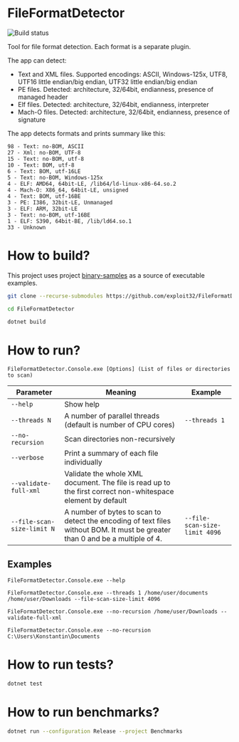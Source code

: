 # FileFormatDetector

![Build status](https://github.com/exploit32/FileFormatDetector/actions/workflows/dotnet.yml/badge.svg)

Tool for file format detection. Each format is a separate plugin.

The app can detect:
* Text and XML files. Supported encodings: ASCII, Windows-125x, UTF8, UTF16 little endian/big endian, UTF32 little endian/big endian
* PE files. Detected: architecture, 32/64bit, endianness, presence of managed header
* Elf files. Detected: architecture, 32/64bit, endianness, interpreter
* Mach-O files. Detected: architecture, 32/64bit, endianness, presence of signature

The app detects formats and prints summary like this:
```
98 - Text: no-BOM, ASCII
27 - Xml: no-BOM, UTF-8
15 - Text: no-BOM, utf-8
10 - Text: BOM, utf-8
6 - Text: BOM, utf-16LE
5 - Text: no-BOM, Windows-125x
4 - ELF: AMD64, 64bit-LE, /lib64/ld-linux-x86-64.so.2
4 - Mach-O: X86_64, 64bit-LE, unsigned
4 - Text: BOM, utf-16BE
3 - PE: I386, 32bit-LE, Unmanaged
3 - ELF: ARM, 32bit-LE
3 - Text: no-BOM, utf-16BE
1 - ELF: S390, 64bit-BE, /lib/ld64.so.1
33 - Unknown
```

# How to build?
This project uses project [binary-samples](https://github.com/JonathanSalwan/binary-samples) as a source of executable examples.

```bash
git clone --recurse-submodules https://github.com/exploit32/FileFormatDetector.git

cd FileFormatDetector

dotnet build
```

# How to run?

```FileFormatDetector.Console.exe [Options] (List of files or directories to scan)```

| Parameter | Meaning | Example |
| ----------| ------- | ------- |
| ```--help```  | Show help | |
| ```--threads N```  | A number of parallel threads (default is number of CPU cores) | ```--threads 1``` |
| ```--no-recursion```  | Scan directories non-recursively |  |
| ```--verbose```  | Print a summary of each file individually |  |
| ```--validate-full-xml```  | Validate the whole XML document. The file is read up to the first correct non-whitespace element by default |  |
| ```--file-scan-size-limit N```  | A number of bytes to scan to detect the encoding of text files without BOM. It must be greater than 0 and be a multiple of 4. | ```--file-scan-size-limit 4096```  |

## Examples

```FileFormatDetector.Console.exe --help```

```FileFormatDetector.Console.exe --threads 1 /home/user/documents /home/user/Downloads --file-scan-size-limit 4096```

```FileFormatDetector.Console.exe --no-recursion /home/user/Downloads --validate-full-xml```

```FileFormatDetector.Console.exe --no-recursion C:\Users\Konstantin\Documents```

# How to run tests?

```bash
dotnet test
```

# How to run benchmarks?

```bash
dotnet run --configuration Release --project Benchmarks
```
